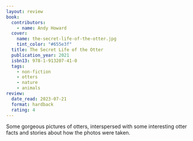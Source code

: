 ```yaml
---
layout: review
book:
  contributors:
    - name: Andy Howard
  cover:
    name: the-secret-life-of-the-otter.jpg
    tint_color: "#655e3f"
  title: The Secret Life of the Otter
  publication_year: 2021
  isbn13: 978-1-913207-41-0
  tags:
    - non-fiction
    - otters
    - nature
    - animals
review:
  date_read: 2023-07-21
  format: hardback
  rating: 4
---
```


Some gorgeous pictures of otters, interspersed with some interesting otter facts and stories about how the photos were taken.

